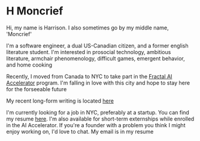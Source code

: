 # H Moncrief

Hi, my name is Harrison. I also sometimes go by my middle name, 'Moncrief'

I'm a software engineer, a dual US-Canadian citizen, and a former english literature student. I'm interested in prosocial technology, ambitious literature, armchair phenomenology, difficult games, emergent behavior, and home cooking

Recently, I moved from Canada to NYC to take part in the [Fractal AI Accelerator](https://fractalbootcamp.com/) program. I'm falling in love with this city and hope to stay here for the forseeable future

My recent long-form writing is located [here](./essays.html)

I'm currently looking for a job in NYC, preferably at a startup. You can find my resume [here](./public/HarrisonStuartResume.pdf). I'm also available for short-term externships while enrolled in the AI Accelerator. If you're a founder with a problem you think I might enjoy working on, I'd love to chat. My email is in my resume
